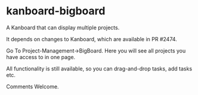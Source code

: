 kanboard-bigboard
=================

A Kanboard that can display multiple projects.

It depends on changes to Kanboard, which are available in PR #2474.

Go To Project-Management->BigBoard. Here you will see all projects you have access to in one page.

All functionality is still available, so you can drag-and-drop tasks, add tasks etc.

Comments Welcome.
